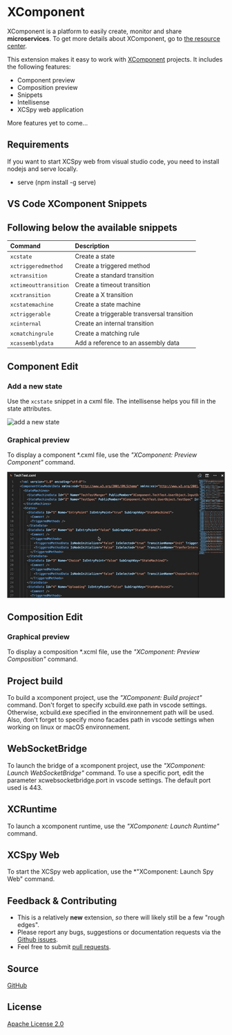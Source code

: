 # XComponent

XComponent is a platform to easily create, monitor and share **microservices**. To get more details about XComponent, go to [the resource center](https://github.com/xcomponent/xcomponent).

This extension makes it easy to work with [XComponent](http://www.xcomponent.com/) projects. It includes the following features:
* Component preview
* Composition preview
* Snippets
* Intellisense
* XCSpy web application

More features yet to come...

## Requirements

If you want to start XCSpy web from visual studio code, you need to install nodejs and serve locally.

* serve (npm install -g serve)

## VS Code XComponent Snippets

Following below the available snippets
---

| Command         | Description |
| :----------     | :---------- |
| `xcstate`       | Create a state |
| `xctriggeredmethod`  | Create a triggered method |
| `xctransition`  | Create a standard transition |
| `xctimeouttransition`  | Create a timeout transition |
| `xcxtransition`  | Create a X transition |
| `xcstatemachine`  | Create a state machine |
| `xctriggerable`  | Create a triggerable transversal transition |
| `xcinternal`  | Create an internal transition |
| `xcmatchingrule`  | Create a matching rule |
| `xcassemblydata`  | Add a reference to an assembly data |

## Component Edit

### Add a new state

Use the `xcstate` snippet in a cxml file. The intellisense helps you fill in the state attributes. 

![add a new state](https://raw.githubusercontent.com/xcomponent/vscode-xcomponent/master/extension/images/create_state.gif)

### Graphical preview

To display a component *.cxml file, use the *"XComponent: Preview Component"* command.

![component preview](https://raw.githubusercontent.com/xcomponent/vscode-xcomponent/master/extension/images/cxml_preview.gif)

## Composition Edit

### Graphical preview

To display a composition *.xcml file, use the *"XComponent: Preview Composition"* command.

## Project build

To build a xcomponent project, use the *"XComponent: Build project"* command.
Don't forget to specify xcbuild.exe path in vscode settings. Otherwise, xcbuild.exe specified in the environnement path will be used.
Also, don't forget to specify mono facades path in vscode settings when working on linux or macOS environnement.

## WebSocketBridge

To launch the bridge of a xcomponent project, use the *"XComponent: Launch WebSocketBridge"* command.
To use a specific port, edit the parameter xcwebsocketbridge.port in vscode settings. The default port used is 443. 

## XCRuntime

To launch a xcomponent runtime, use the *"XComponent: Launch Runtime"* command.

## XCSpy Web

To start the XCSpy web application, use the *"XComponent: Launch Spy Web" command.

## Feedback & Contributing

 * This is a relatively **new** extension, _so_ there will likely still be a few "rough edges"\.
 * Please report any bugs, suggestions or documentation requests via the [Github issues](https://github.com/xcomponent/vscode-xcomponent/issues).
 * Feel free to submit [pull requests](https://github.com/xcomponent/vscode-xcomponent/pulls).

 ## Source

[GitHub](https://github.com/xcomponent/vscode-xcomponent)
                
## License

[Apache License 2.0](https://raw.githubusercontent.com/xcomponent/vscode-xcomponent/master/LICENSE)


